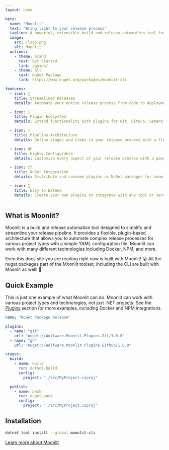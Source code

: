 ```yaml
---
layout: home

hero:
  name: "Moonlit"
  text: "Bring light to your release process"
  tagline: A powerful, extensible build and release automation tool for modern development workflows.
  image:
    src: /logo.png
    alt: Moonlit
  actions:
    - theme: brand
      text: Get Started
      link: /guide/
    - theme: alt
      text: NuGet Package
      link: https://www.nuget.org/packages/moonlit-cli

features:
  - icon: 🚀
    title: Streamlined Releases
    details: Automate your entire release process from code to deployment with a single YAML configuration file.

  - icon: 🧩
    title: Plugin Ecosystem
    details: Extend functionality with plugins for Git, GitHub, Semantic Versioning, Slack, NuGet, Docker, NPM, and many more.

  - icon: 🔄
    title: Pipeline Architecture
    details: Define stages and steps in your release process with a flexible middleware pipeline system.

  - icon: 🛠️
    title: Highly Configurable
    details: Customize every aspect of your release process with a powerful configuration system.

  - icon: 📦
    title: NuGet Integration
    details: Distribute and consume plugins as NuGet packages for seamless integration.

  - icon: 🔌
    title: Easy to Extend
    details: Create your own plugins to integrate with any tool or service in your development workflow.
---
```


## What is Moonlit?

Moonlit is a build and release automation tool designed to simplify and streamline your release pipeline. It provides a flexible, plugin-based architecture that allows you to automate complex release processes for various project types with a simple YAML configuration file. Moonlit can work with many different technologies including Docker, NPM, and more.

Even this docs site you are reading right now is built with Moonlit! 😮 All the nuget packages part of the Moonlit toolset, including the CLI are built with Moonlit as well! 🤯

## Quick Example

This is just one example of what Moonlit can do. Moonlit can work with various project types and technologies, not just .NET projects. See the [Plugins](/plugins/) section for more examples, including Docker and NPM integrations.

```yaml
name: "NuGet Package Release"

plugins:
  - name: "git"
    url: "nuget://Wolfware.Moonlit.Plugins.Git/1.0.0"
  - name: "gh"
    url: "nuget://Wolfware.Moonlit.Plugins.Github/1.0.0"

stages:
  build:
    - name: build
      run: dotnet.build
      config:
        project: "./src/MyProject.csproj"

  publish:
    - name: pack
      run: nuget.pack
      config:
        project: "./src/MyProject.csproj"
```

## Installation

```bash
dotnet tool install --global moonlit-cli
```

[Learn more about Moonlit](/guide/)
